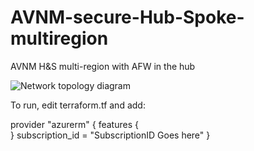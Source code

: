 # AVNM-secure-Hub-Spoke-multiregion
AVNM H&amp;S multi-region with AFW in the hub

![Network topology diagram](images/secure-hub-spoke-multi-region-topology.png)

To run, edit terraform.tf and add:

provider "azurerm" {
  features {   
  }
  subscription_id = "SubscriptionID Goes here"
}
